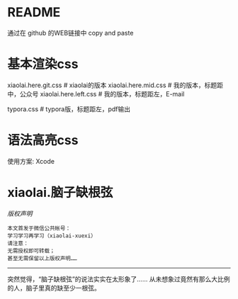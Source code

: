 # README

通过在 github 的WEB链接中 copy and paste

# 基本渲染css

xiaolai.here.git.css            # xiaolai的版本
xiaolai.here.mid.css            # 我的版本，标题距中，公众号
xiaolai.here.left.css           # 我的版本，标题距左，E-mail

typora.css                      # typora版，标题距左，pdf输出

# 语法高亮css

使用方案: Xcode

# xiaolai.脑子缺根弦

_版权声明_

```
本文首发于微信公共帐号：
学习学习再学习（xiaolai-xuexi）
请注意：
无需授权即可转载；
甚至无需保留以上版权声明……
```

----

突然觉得，“脑子缺根弦”的说法实实在太形象了…… 从未想象过竟然有那么大比例的人，脑子里真的缺至少一根弦。

